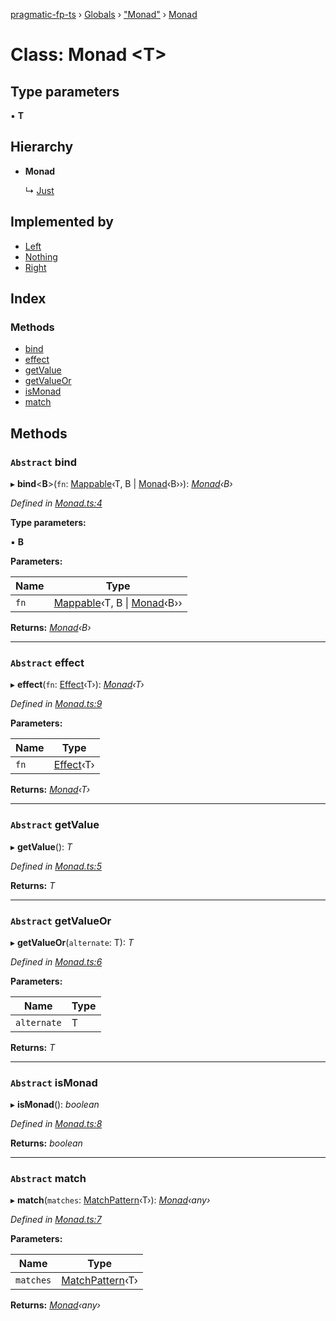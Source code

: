 [pragmatic-fp-ts](../README.md) › [Globals](../globals.md) › ["Monad"](../modules/_monad_.md) › [Monad](_monad_.monad.md)

# Class: Monad <**T**>

## Type parameters

▪ **T**

## Hierarchy

* **Monad**

  ↳ [Just](_maybe_.just.md)

## Implemented by

* [Left](_either_.left.md)
* [Nothing](_maybe_.nothing.md)
* [Right](_either_.right.md)

## Index

### Methods

* [bind](_monad_.monad.md#abstract-bind)
* [effect](_monad_.monad.md#abstract-effect)
* [getValue](_monad_.monad.md#abstract-getvalue)
* [getValueOr](_monad_.monad.md#abstract-getvalueor)
* [isMonad](_monad_.monad.md#abstract-ismonad)
* [match](_monad_.monad.md#abstract-match)

## Methods

### `Abstract` bind

▸ **bind**<**B**>(`fn`: [Mappable](../modules/_types_.md#mappable)‹T, B | [Monad](_monad_.monad.md)‹B››): *[Monad](_monad_.monad.md)‹B›*

*Defined in [Monad.ts:4](https://github.com/hermann-p/pragmatic-fp-ts/blob/faad691/src/Monad.ts#L4)*

**Type parameters:**

▪ **B**

**Parameters:**

Name | Type |
------ | ------ |
`fn` | [Mappable](../modules/_types_.md#mappable)‹T, B &#124; [Monad](_monad_.monad.md)‹B›› |

**Returns:** *[Monad](_monad_.monad.md)‹B›*

___

### `Abstract` effect

▸ **effect**(`fn`: [Effect](../modules/_types_.md#effect)‹T›): *[Monad](_monad_.monad.md)‹T›*

*Defined in [Monad.ts:9](https://github.com/hermann-p/pragmatic-fp-ts/blob/faad691/src/Monad.ts#L9)*

**Parameters:**

Name | Type |
------ | ------ |
`fn` | [Effect](../modules/_types_.md#effect)‹T› |

**Returns:** *[Monad](_monad_.monad.md)‹T›*

___

### `Abstract` getValue

▸ **getValue**(): *T*

*Defined in [Monad.ts:5](https://github.com/hermann-p/pragmatic-fp-ts/blob/faad691/src/Monad.ts#L5)*

**Returns:** *T*

___

### `Abstract` getValueOr

▸ **getValueOr**(`alternate`: T): *T*

*Defined in [Monad.ts:6](https://github.com/hermann-p/pragmatic-fp-ts/blob/faad691/src/Monad.ts#L6)*

**Parameters:**

Name | Type |
------ | ------ |
`alternate` | T |

**Returns:** *T*

___

### `Abstract` isMonad

▸ **isMonad**(): *boolean*

*Defined in [Monad.ts:8](https://github.com/hermann-p/pragmatic-fp-ts/blob/faad691/src/Monad.ts#L8)*

**Returns:** *boolean*

___

### `Abstract` match

▸ **match**(`matches`: [MatchPattern](../interfaces/_types_.matchpattern.md)‹T›): *[Monad](_monad_.monad.md)‹any›*

*Defined in [Monad.ts:7](https://github.com/hermann-p/pragmatic-fp-ts/blob/faad691/src/Monad.ts#L7)*

**Parameters:**

Name | Type |
------ | ------ |
`matches` | [MatchPattern](../interfaces/_types_.matchpattern.md)‹T› |

**Returns:** *[Monad](_monad_.monad.md)‹any›*
